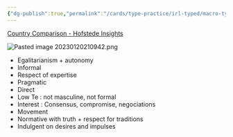 ```yaml
---
{"dg-publish":true,"permalink":"/cards/type-practice/irl-typed/macro-typing/denmark/","created":"","updated":""}
---
```



[Country Comparison - Hofstede Insights](https://www.hofstede-insights.com/country-comparison/denmark,france,italy/)

![Pasted image 20230120210942.png](/img/user/EXTRAS/Images/Pasted%20image%2020230120210942.png)
- Egalitarianism + autonomy
- Informal
- Respect of expertise
- Pragmatic
- Direct
- Low Te : not masculine, not formal
- Interest : Consensus, compromise, negociations
- Movement 
- Normative with truth + respect for traditions
- Indulgent on desires and impulses 